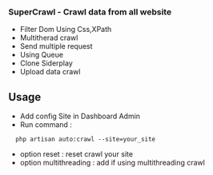 ### SuperCrawl - Crawl data from all website

- Filter Dom Using Css,XPath
- Multitherad crawl
- Send multiple request
- Using Queue
- Clone Siderplay
- Upload data crawl

## Usage
- Add config Site in Dashboard Admin
- Run command : 
```
  php artisan auto:crawl --site=your_site
```

* option reset : reset crawl your site
* option multithreading : add if using multithreading crawl
